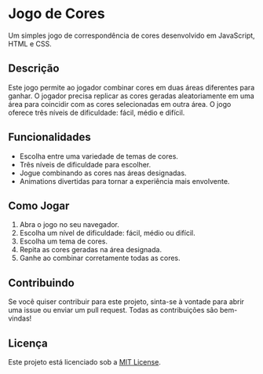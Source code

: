 # Jogo de Cores

Um simples jogo de correspondência de cores desenvolvido em JavaScript, HTML e CSS.

## Descrição

Este jogo permite ao jogador combinar cores em duas áreas diferentes para ganhar. O jogador precisa replicar as cores geradas aleatoriamente em uma área para coincidir com as cores selecionadas em outra área. O jogo oferece três níveis de dificuldade: fácil, médio e difícil.

## Funcionalidades

- Escolha entre uma variedade de temas de cores.
- Três níveis de dificuldade para escolher.
- Jogue combinando as cores nas áreas designadas.
- Animations divertidas para tornar a experiência mais envolvente.

## Como Jogar

1. Abra o jogo no seu navegador.
2. Escolha um nível de dificuldade: fácil, médio ou difícil.
3. Escolha um tema de cores.
4. Repita as cores geradas na área designada.
5. Ganhe ao combinar corretamente todas as cores.

## Contribuindo

Se você quiser contribuir para este projeto, sinta-se à vontade para abrir uma issue ou enviar um pull request. Todas as contribuições são bem-vindas!

## Licença

Este projeto está licenciado sob a [MIT License](LICENSE).
